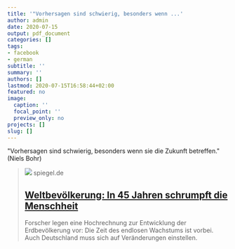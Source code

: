 ```yaml
---
title: '"Vorhersagen sind schwierig, besonders wenn ...'
author: admin
date: 2020-07-15
output: pdf_document
categories: []
tags:
- facebook
- german
subtitle: ''
summary: ''
authors: []
lastmod: 2020-07-15T16:58:44+02:00
featured: no
image:
  caption: ''
  focal_point: ''
  preview_only: no
projects: []
slug: []
---
```

"Vorhersagen sind schwierig, besonders wenn sie die Zukunft betreffen." (Niels Bohr)
> [![](https://cdn.prod.www.spiegel.de/images/592c422f-beb3-44f5-a5f5-395d5bb53d74_w1280_r1.77_fpx20_fpy46.jpg)](https://www.spiegel.de/wissenschaft/mensch/weltbevoelkerung-in-45-jahren-schrumpft-die-menschheit-a-1cb2c24f-3c57-4ff6-8aff-5bb3386c0c8a)
> spiegel.de
> ## [Weltbevölkerung: In 45 Jahren schrumpft die Menschheit](https://www.spiegel.de/wissenschaft/mensch/weltbevoelkerung-in-45-jahren-schrumpft-die-menschheit-a-1cb2c24f-3c57-4ff6-8aff-5bb3386c0c8a)
>
>Forscher legen eine Hochrechnung zur Entwicklung der Erdbevölkerung vor: Die Zeit des endlosen Wachstums ist vorbei. Auch Deutschland muss sich auf Veränderungen einstellen.

